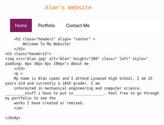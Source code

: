 <html>
	<head>
    	<title>
            Home
         </title>
    </head>
	<body>
		<p class="header" >
        	Alan's Website
        </p>
      	<!-- Navigation Bar starts here -->
        <ul>
            <li ><a class= "active" href= "index.html">Home</a></li>
            <li><a href= "portfolio.html">Portfolio</a></li>
            <li><a href= "index.html">Contact Me</a></li>
        </ul>
      	<!-- End navigation bar -->
        
        <h2 class="headers" align= "center" >
        	Welcome To My Website!
        </h2>
	<h3 class="headers2">
	<img src="Alan.jpg" alt="Alan" height="200" class=" left" style=" padding: 0px 30px 0px 100px"> About me
        </h3>
        <p >  
		My name is Alan Lopez and I attend Lynwood High School. I am 15 years old and currently a 10th grader. I am 
		interested in mechanical engineering and computer science. _________stuff i have to put in______________. Feel free to go through my portfolio to see the 
		works I have created or remixed.  
		</p>
        
	</body>

<style>
	h1{
	padding: 0px 10px;
	line-height: 0px;
	}
	ul{
		list-style-type:none;
		margin:0;
		padding: 13px 16px;
		overflow:hidden;
		background-color:white;
	}
	li{
		display: inline;
	}
	li a{

		text-decoration: none;
		padding: 14px 16px;
		color: #000000;
	}
	li a:hover{
		background-color: #aaa;
		color: #fff
	}
	li a.active {
    background-color: #811d5e;
    color: white;
	}

	.left{
		float: left;
		margins: 10px 10px 10px 10px;
	}
	p{
		color: #ff6f01;
		font-family: "Courier New", Courier, monospace;
		font-size: 18px;
		margin-right: 100px;
		margin-left: 100px;
		text-indent: 30px;
		line-height: 2.0;
		}
	.lists { 
		text-align: center; 
		list-style-position:inside;
		color: #1E90FF;
		font-family: "Variane Script";
		font-size: 24px;
	}
	.headers{
		color: #1E90FF;
		font-family: "Variane Script";
		font-size: 50px;
	}
	.headers2{
		color: #f3b05a;
		font-family: "Variane Script";
		font-size: 50px;
	}
	.home{
	display:block;
	padding: 20px, 30px;
	background-color: #e7e7e7
	}
	body{
	background-image: url('sunset.jpg'); 
	background-position: middle;
	background-repeat: no-repeat;
	background-size: 1920px 1080px;
	}
	@font-face{
		font-family: 'Variane Script';
		src: url('Variane Script.ttf') format('truetype');
	}
</style>
</html>
